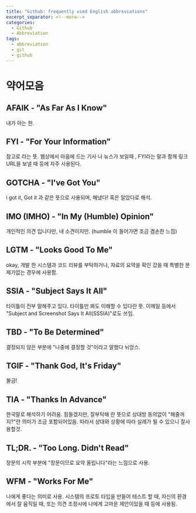```yaml
---
title: "Github: frequently used English abbreviations"
excerpt_separator: <!--more-->
categories:
  - Github 
  - Abbreviation 
tags: 
  - abbreviation 
  - git 
  - github 
---
```


# 약어모음
## AFAIK - "As Far As I Know"
내가 아는 한.

## FYI - "For Your Information"
참고로 라는 뜻. 웹상에서 마음에 드는 기사 나 뉴스가 보일때 , FYI라는 말과 함께 링크 URL을 보낼 때 등에 자주 사용된다.

## GOTCHA - "I've Got You"
i got it, Got it 과 같은 뜻으로 사용되며, 해냈다! 혹은 알았다로 해석.

## IMO (IMHO) - "In My (Humble) Opinion"
개인적인 의견 입니다만, 내 소견이지만. (humble 이 들어가면 조금 겸손한 느낌)

## LGTM - "Looks Good To Me"
okay, 개발 한 시스템과 코드 리뷰를 부탁하거나, 자료의 요약을 확인 갔을 때 특별한 문제가없는 경우에 사용함.
<!--more-->

## SSIA - "Subject Says It All"
타이틀이 전부 말해주고 있다. 타이틀만 봐도 이해할 수 있다란 뜻. 이메일 등에서 "Subject and Screenshot Says It All(SSSIA)"로도 쓰임.

## TBD - "To Be Determined"
결정되지 않은 부분에 "나중에 결정할 것"이라고 말했다 뉘앙스.

## TGIF - "Thank God, It's Friday"
불금!

## TIA - "Thanks In Advance"
한국말로 해석하기 어려움. 힘들겠지만, 잘부탁해 란 뜻으로 상대방 동의없이 "해줄꺼지?"란 의미가 조금 포함되어있음. 따라서 상대와 상황에 따라 실례가 될 수 있으니 잘사용할것.

## TL;DR. - "Too Long. Didn't Read"
장문의 시작 부분에 "장문이므로 요약 올립니다"라는 느낌으로 사용.

## WFM - "Works For Me"
나에게 좋다는 의미로 사용. 시스템의 프로토 타입을 만들어 테스트 할 때, 자신의 환경에서 잘 움직일 때, 또는 의견 조정시에 나에게 고마운 제안이있을 때 등에 사용됨.
